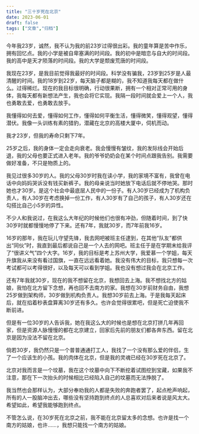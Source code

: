 ```yaml
---
title: "三十岁死在北京"
date: 2023-06-01
draft: false
tags: ["文章","归档"]
---
```


今年我23岁，诚然，我不认为我的前23岁过得很出彩。我的童年算是苦中作乐，拥有回忆点。我的小学是被自卑塞满的时间段。我的初中是暗恋与自大的时间段。我的高中是天才陨落的时间段。我的大学是颓废荒唐的时间段。

我现在23岁，是我目前觉得我最好的时间段。科学没有骗我，23岁到25岁是人最清醒的时间。我的18岁到22岁，每天脑子都是糊的，我不知道我每天都在做什么。过得稀烂。现在的我目标很明确，行动很果断，拥有一个相对正常可用的身体，我每天都有新想法产生，我也会将它实现。我隔一段时间就会爱上一个人，我也勇敢去爱，也勇敢去放手。

我懂得如何去爱，懂得如何工作，懂得如何平衡生活，懂得微笑，懂得观望，懂得潜伏。我像一头训练有素的猎豹，潜藏在北京的高楼大厦中，伺机而动。

我才23岁，但我的寿命只剩下7年。

25岁之后，我的身体一定会走向衰老。我会慢慢有皱纹，我的发际线会开始后退，我的父母也要正式进入老年。我的爷爷奶奶会在某个时间点跟我告别。我需要做好准备，不只是物质上的。

我见过很多30岁的人。我的父母30岁时我在读小学，我的家境不富有，我曾在电话中向妈妈哭诉没有钱买新裤子。我的母亲说当时她放下电话后就不停地哭。那时她也才30岁。是这个社会中最底层人民中的一份子。有人30岁已经成为了机构负责人，有人30岁在考虑换掉一份工作，有人30岁有了自己的孩子，有人30岁还在勾搭比自己小5岁的异性。

不少人和我说过，在我这么大年纪的时候他们也很有冲劲，但随着时间，到了快30岁时就都慢慢地停了下来。还有7年，我就30岁，而7年前我16岁。

16岁的那年，我在玩儿守望先锋，我去网吧被班主任逮到，在其他“队友”都供出“同伙”时，我直到最后都说自己是一个人去的网吧。班主任于是在学期末给我评了“很讲义气”四个大字。16岁，我的目标是考上苏州大学，我爱慕一个学姐，每天升旗我从来没有看过国旗，一直在远远看着她。我没有伟大的目标，我只想每一次考试都可以考得很好，以及每天可以看到学姐。我也没有想过我会在北京工作。

还有7年我就30岁，现在的我不想留在北京，我想回去上海。我不想找北方的姑娘，我怕在北方留下念想，再也回不去南方的家。我想在30岁前财务自由，我想25岁做到架构师，30岁做到机构负责人。我想30岁前去上海。于是我每天起床后，就在掐着秒表盘算离30岁还有多久。也许会觉得很累吧，但是死亡迫使我不断前进。

但是有一位30岁的人告诉我，她在我这么大的时候也是想在北京打拼几年再回家，但是资源人脉慢慢的都在北京建立，回家后先前的朋友们都各奔东西。留在北京是因为没法不留在北京。

倘若30岁，我仍然只是一个普普通通打工人，我找了一个没有那么爱的伴侣，生了一个应该生的小孩。我的肉体在北京，但是我的灵魂已经在30岁死在北京了。

北京对我而言是一个坟墓，我在这个坟墓中向下不断挖着试图挖到宝藏，如果我不注意，那在下一次抬头的时候相比已经陷入自己的坟墓而无法挣脱了。

我当然也会那样认为，大部分奉劝我的人都是失败的奔跑者罢了，起点枪声响起，所有的人一股脑冲出去，哪些没有坚持跑到终点的人总喜欢对后来者说是风太大。希望如此，希望我能够跑到终点。

不管怎么说，在30岁死在北京之前，我不能在北京留太多的念想。也许是找一个南方的姑娘，也许……，我想只能找一个南方的姑娘。